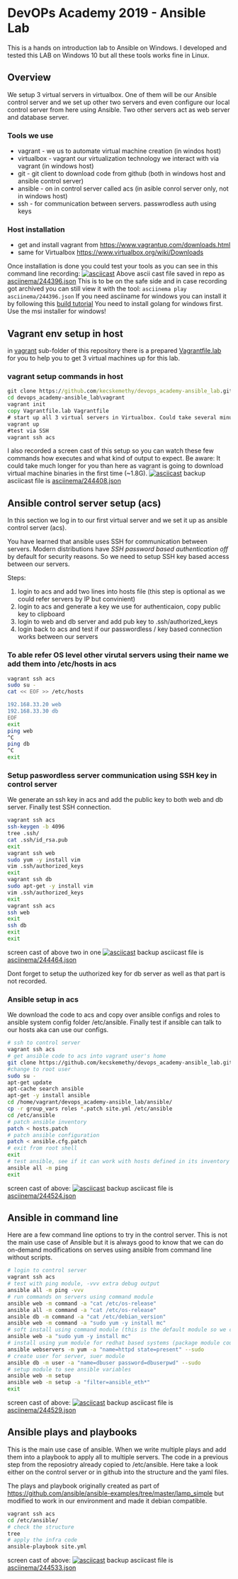 # DevOPs Academy 2019 - Ansible Lab

This is a hands on introduction lab to Ansible on Windows. I developed and tested this LAB on Windows 10 but all these tools works fine in Linux.

## Overview

We setup 3 virtual servers in virtualbox. One of them will be our Ansible control server and we set up other two servers and even configure our local control server from here using Ansible. Two other servers act as web server and database server.

### Tools we use
* vagrant - we us to automate virtual machine creation (in windos host)
* virtualbox - vagrant our virtualization technology we interact with via vagrant (in windows host)
* git - git client to download code from github (both in windows host and ansible control server)
* ansible - on in control server called acs (in asible conrol server only, not in windows host)
* ssh - for communication between servers. passwrodless auth using keys

### Host installation

 - get and install vagrant from https://www.vagrantup.com/downloads.html
 - same for Virtualbox https://www.virtualbox.org/wiki/Downloads

Once installation is done you could test your tools as you can see in this command line recording:
[![asciicast](https://asciinema.org/a/244396.svg)](https://asciinema.org/a/244396)
    Above ascii cast file saved in repo as [asciinema/244396.json](asciinema/244396.json)
    This is to be on the safe side and in case recording got archived you can still view it with the tool: `asciinema play asciinema/244396.json`
    If you need asciiname for windows you can install it by following this [build tutorial](https://asciinema.org/a/244387)
    You need to install golang for windows first. Use the msi installer for windows!

## Vagrant env setup in host

in [vagrant](vagrant/) sub-folder of this repository there is a prepared [Vagrantfile.lab](vagrant/Vagrantfile.lab) for you to help you to get 3 virtual machines up for this lab.

### vagrant setup commands in host

```cmd
git clone https://github.com/kecskemethy/devops_academy-ansible_lab.git
cd devops_academy-ansible_lab\vagrant
vagrant init
copy Vagrantfile.lab Vagrantfile
# start up all 3 virtual servers in Virtualbox. Could take several minutes.
vagrant up
#test via SSH
vagrant ssh acs
```

I also recorded a screen cast of this setup so you can watch these few commands how executes and what kind of output to expect.
Be aware: It could take much longer for you than here as vagrant is going to download virtual machine binaries in the first time (~1.8G).
[![asciicast](https://asciinema.org/a/244408.svg)](https://asciinema.org/a/244408)
 backup asciicast file is [asciinema/244408.json](asciinema/244408.json)

## Ansible control server setup (acs)

In this section we log in to our first virtual server and we set it up as ansible control server (acs).

You have learned that ansible uses SSH for communication between servers. Modern distributions have *SSH password based authentication off* by default for security reasons. So we need to setup SSH key based access between our servers.

Steps:
1. login to acs and add two lines into hosts file (this step is optional as we could refer servers by IP but convinient)
1. login to acs and generate a key we  use for authenticaion, copy public key to clipboard
1. login to web and db server and add pub key to .ssh/authorized_keys
1. login back to acs and test if our passwordless / key based connection works between our servers

### To able refer OS level other virutal servers using their name we add them into /etc/hosts in acs

```bash
vagrant ssh acs
sudo su -
cat << EOF >> /etc/hosts

192.168.33.20 web
192.168.33.30 db
EOF
exit
ping web
^C
ping db
^C
exit
```

### Setup paswordless server communication using SSH key in control server

We generate an ssh key in acs and add the public key to both web and db server. Finally test SSH connection.

```bash
vagrant ssh acs
ssh-keygen -b 4096
tree .ssh/
cat .ssh/id_rsa.pub
exit
vagrant ssh web
sudo yum -y install vim
vim .ssh/authorized_keys
exit
vagrant ssh db
sudo apt-get -y install vim
vim .ssh/authorized_keys
exit
vagrant ssh acs
ssh web
exit
ssh db
exit
exit
```

screen cast of above two in one
[![asciicast](https://asciinema.org/a/244464.svg)](https://asciinema.org/a/244464)
    backup asciicast file is [asciinema/244464.json](asciinema/244464.json)

Dont forget to setup the uuthorized key for db server as well as that part is not recorded.

### Ansible setup in acs

We download the code to acs and copy over ansible configs and roles to ansible system config folder /etc/ansible.
Finally test if ansible can talk to our hosts aka can use our configs.

```bash
# ssh to control server
vagrant ssh acs
# get ansible code to acs into vagrant user's home
git clone https://github.com/kecskemethy/devops_academy-ansible_lab.git
#change to root user
sudo su -
apt-get update
apt-cache search ansible
apt-get -y install ansible
cd /home/vagrant/devops_academy-ansible_lab/ansible/
cp -r group_vars roles *.patch site.yml /etc/ansible
cd /etc/ansible
# patch ansible inventory
patch < hosts.patch
# patch ansible configuration
patch < ansible.cfg.patch
# exit from root shell
exit
# test ansible, see if it can work with hosts defined in its inventory /etc/ansible/hosts
ansible all -m ping
exit
```

screen cast of above:
[![asciicast](https://asciinema.org/a/244524.svg)](https://asciinema.org/a/244524)
    backup asciicast file is [asciinema/244524.json](asciinema/244524.json)

## Ansible in command line

Here are a few command line options to try in the control server. This is not the main use case of Ansible but it is always good to know that we can do on-demand modifications on serves using ansible from command line without scripts.

```bash
# login to control server
vagrant ssh acs
# test with ping module, -vvv extra debug output
ansible all -m ping -vvv
# run commands on servers using command module
ansible web -m command -a "cat /etc/os-release"
ansible all -m command -a "cat /etc/os-release"
ansible db -m command -a "cat /etc/debian_version"
ansible web -m command -a "sudo yum -y install mc"
# soft install using command module (this is the default module so we can skip this -m command option)
ansible web -a "sudo yum -y install mc"
# install using yum module for redhat based systems (package module could be a better idea to use as it can handle multiple OSs)
ansible webservers -m yum -a "name=httpd state=present" --sudo
# create user for server, suer module
ansible db -m user -a "name=dbuser password=dbuserpwd" --sudo
# setup module to see ansible variables
ansible web -m setup
ansible web -m setup -a "filter=ansible_eth*"
exit
```

screen cast of above:
[![asciicast](https://asciinema.org/a/244529.svg)](https://asciinema.org/a/244529)
    backup asciicast file is [asciinema/244529.json](asciinema/244529.json)

## Ansible plays and playbooks

This is the main use case of ansible. When we write multiple plays and add them into a playbook to apply all to multiple servers.
The code in a previous step from the reposiotry already copied to /etc/ansible.
Here take a look either on the control server or in github into the structure and the yaml files.

The plays and playbook originally created as part of https://github.com/ansible/ansible-examples/tree/master/lamp_simple but modified to work in our environment and made it debian compatible.

```bash
vagrant ssh acs
cd /etc/ansible/
# check the structure
tree
# apply the infra code
ansible-playbook site.yml
```

screen cast of above:
[![asciicast](https://asciinema.org/a/244533.svg)](https://asciinema.org/a/244533)
    backup asciicast file is [asciinema/244533.json](asciinema/244533.json)
